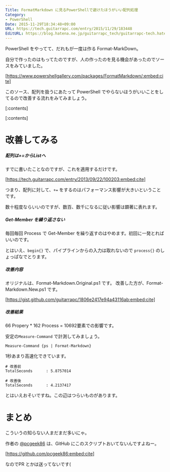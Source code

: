 ```yaml
---
Title: FormatMarkdown に見るPowerShellで避けたほうがいい配列処理
Category:
- PowerShell
Date: 2015-11-29T18:34:48+09:00
URL: https://tech.guitarrapc.com/entry/2015/11/29/183448
EditURL: https://blog.hatena.ne.jp/guitarrapc_tech/guitarrapc-tech.hatenablog.com/atom/entry/6653586347146847906
---
```


PowerShell をやってて、だれもが一度は作る Format-MarkDown。

自分で作ったのはもってたのですが、人の作ったのを見る機会があったのでソースをみていました。

[https://www.powershellgallery.com/packages/FormatMarkdown/:embed:cite]

このソース、配列を扱うにあたって PowerShell でやらないほうがいいことをしてるので改善する流れをみてみましょう。


[:contents]

[:contents]

# 改善してみる


##### 配列は+=からList<T>へ

すでに書いたことなのですが、これを適用するだけです。

[https://tech.guitarrapc.com/entry/2013/09/22/100203:embed:cite]

つまり、配列に対して、```+=``` をするのはパフォーマンス影響が大きいということです。

数十程度ならいいのですが、数百、数千になるに従い影響は顕著に表れます。

##### Get-Member を繰り返さない

毎回毎回 Process で Get-Member を繰り返すのはやめます。初回に一発とればいいのです。

とはいえ、```begin{}``` で、パイプラインからの入力は取れないので ```process{}``` のしょっぱなでとります。

##### 改善内容

オリジナルは、Format-Markdown.Original.ps1 です。
改善した方が、Format-Markdown.New.ps1 です。

[https://gist.github.com/guitarrapc/1806e2417e94a43116ab:embed:cite]

##### 改善結果

66 Propery * 162 Process = 10692要素での影響です。

安定の```Measure-Command``` で計測してみましょう。
```
Measure-Command {ps | Format-Markdown}
```

1秒あまり高速化できています。

```
# 改善前
TotalSeconds      : 5.8757014

# 改善後
TotalSeconds      : 4.2137417
```

とはいえおそいですね。この辺はつらいものがあります。

# まとめ

こういうの知らない人まだまだ多いにゃ。

作者の [@pcgeek86](https://twitter.com/pcgeek86) は、GitHub にこのスクリプトおいてないんですよねー。

[https://github.com/pcgeek86:embed:cite]

なのでPR とかは送ってないです(
